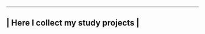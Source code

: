 ------------------------------------
|   Here I collect my study projects   |
------------------------------------ 



